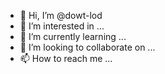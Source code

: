 - 👋 Hi, I’m @dowt-lod
- 👀 I’m interested in ...
- 🌱 I’m currently learning ...
- 💞️ I’m looking to collaborate on ...
- 📫 How to reach me ...

<!---
dowt-lod/dowt-lod is a ✨ special ✨ repository because its `README.md` (this file) appears on your GitHub profile.
You can click the Preview link to take a look at your changes.
--->
